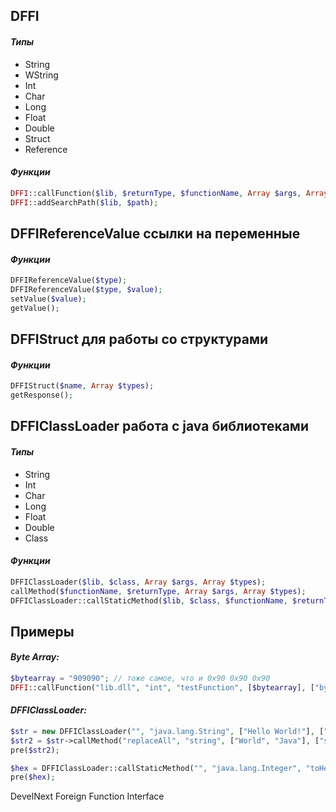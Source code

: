 
## DFFI

#### *Типы*
* String
* WString
* Int
* Char
* Long
* Float
* Double
* Struct
* Reference

#### *Функции*
```php 
DFFI::callFunction($lib, $returnType, $functionName, Array $args, Array $types);
DFFI::addSearchPath($lib, $path);
```

## DFFIReferenceValue ссылки на переменные

#### *Функции*
```php
DFFIReferenceValue($type);
DFFIReferenceValue($type, $value);
setValue($value);
getValue();
```

## DFFIStruct для работы со структурами

#### *Функции*
```php
DFFIStruct($name, Array $types);
getResponse();
```

## DFFIClassLoader работа с java библиотеками

#### *Типы*
* String
* Int
* Char
* Long
* Float
* Double
* Class

#### *Функции*
```php
DFFIClassLoader($lib, $class, Array $args, Array $types);
callMethod($functionName, $returnType, Array $args, Array $types);
DFFIClassLoader::callStaticMethod($lib, $class, $functionName, $returnType, Array $args, Array $types);
```


## Примеры
#### *Byte Array:*
```php
$bytearray = "909090"; // тоже самое, что и 0x90 0x90 0x90
DFFI::callFunction("lib.dll", "int", "testFunction", [$bytearray], ["bytearray"]);
```

#### *DFFIClassLoader:*
```php
$str = new DFFIClassLoader("", "java.lang.String", ["Hello World!"], ["string"]);
$str2 = $str->callMethod("replaceAll", "string", ["World", "Java"], ["string", "string"]);
pre($str2);

$hex = DFFIClassLoader::callStaticMethod("", "java.lang.Integer", "toHexString", "string", [33], ["int"]);
pre($hex);
```

DevelNext Foreign Function Interface
